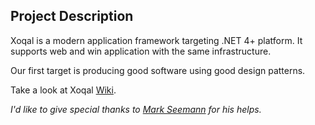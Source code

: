 ## Project Description ##

Xoqal is a modern application framework targeting .NET 4+ platform. It supports web and win application with the same infrastructure.

Our first target is producing good software using good design patterns.

Take a look at Xoqal [Wiki](https://github.com/AmirKarimi/Xoqal/wiki).

*I'd like to give special thanks to [Mark Seemann](http://blog.ploeh.dk/) for his helps.*
